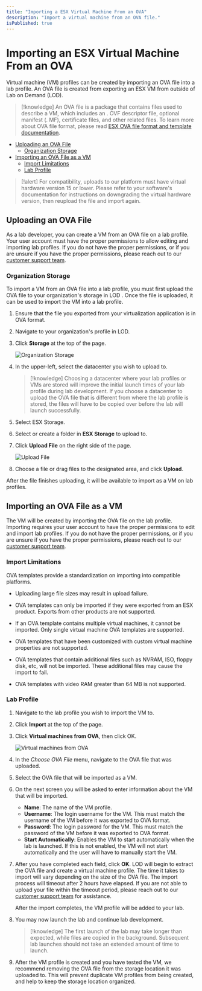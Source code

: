 ```yaml
---
title: "Importing a ESX Virtual Machine From an OVA"
description: "Import a virtual machine from an OVA file."
isPublished: true
---
```


# Importing an ESX Virtual Machine From an OVA

Virtual machine (VM) profiles can be created by importing an OVA file into a lab profile. An OVA file is created from exporting an ESX VM from outside of Lab on Demand (LOD). 

>[!knowledge] An OVA file is a package that contains files used to describe a VM, which includes an . OVF descriptor file, optional manifest (. MF),  certificate files, and other related files. To learn more about OVA file format, please read [ESX OVA file format and template documentation](https://docs.vmware.com/en/VMware-vSphere/7.0/com.vmware.vsphere.vm_admin.doc/GUID-AE61948B-C2EE-436E-BAFB-3C7209088552.html). 

- [Uploading an OVA File](#uploading-an-ova-file)
    - [Organization Storage](#organization-storage)
- [Importing an OVA File as a VM ](#importing-an-ova-file-as-a-vm)
    - [Import Limitations](#import-limitations)
    - [Lab Profile](#lab-profile)

>[!alert] For compatibility, uploads to our platform must have virtual hardware version 15 or lower. Please refer to your software's documentation for instructions on downgrading the virtual hardware version, then reupload the file and import again.

## Uploading an OVA File

As a lab developer, you can create a VM from an OVA file on a lab profile. Your user account must have the proper permissions to allow editing and importing lab profiles. If you do not have the proper permissions, or if you are unsure if you have the proper permissions, please reach out to our [customer support team](https://skillable.com/customer-support/).

### Organization Storage

To import a VM from an OVA file into a lab profile, you must first upload the OVA file to your organization's storage in LOD . Once the file is uploaded, it can be used to import the VM into a lab profile. 

1. Ensure that the file you exported from your virtualization application is in OVA format. 

1. Navigate to your organization's profile in LOD. 

1. Click **Storage** at the top of the page. 

    ![Organization Storage](images/organization-storage-button.png)

1. In the upper-left, select the datacenter you wish to upload to. 

    >[!knowledge] Choosing a datacenter where your lab profiles or VMs are stored will improve the initial launch times of your lab profile during lab development. If you choose a datacenter to upload the OVA file that is different from where the lab profile is stored, the files will have to be copied over before the lab will launch successfully.  

1. Select ESX Storage.

1. Select or create a folder in **ESX Storage** to upload to. 

1. Click **Upload File** on the right side of the page. 

    ![Upload File](images/storage-upload-file.png)

1. Choose a file or drag files to the designated area, and click **Upload**. 

After the file finishes uploading, it will be available to import as a VM on lab profiles. 

## Importing an OVA File as a VM

The VM will be created by importing the OVA file on the lab profile. Importing requires your user account to have the proper permissions to edit and import lab profiles. If you do not have the proper permissions, or if you are unsure if you have the proper permissions, please reach out to our [customer support team](https://skillable.com/customer-support/).

### Import Limitations

OVA templates provide a standardization on importing into compatible platforms. 

- Uploading large file sizes may result in upload failure. 

- OVA templates can only be imported if they were exported from an ESX product. Exports from other products are not supported. 

- If an OVA template contains multiple virtual machines, it cannot be imported. Only single virtual machine OVA templates are supported. 

- OVA templates that have been customized with custom virtual machine properties are not supported. 

- OVA templates that contain additional files such as NVRAM, ISO, floppy disk, etc, will not be imported. These additional files may cause the import to fail.

- OVA templates with video RAM greater than 64 MB is not supported. 

### Lab Profile

1. Navigate to the lab profile you wish to import the VM to. 

1. Click **Import** at the top of the page. 

1. Click **Virtual machines from OVA**, then click OK. 

    ![Virtual machines from OVA](images/import-virtual-machines-from-ova.png)
    
1. In the _Choose OVA File_ menu, navigate to the OVA file that was uploaded. 

1. Select the OVA file that will be imported as a VM. 

1. On the next screen you will be asked to enter information about the VM that will be imported. 

    - **Name**: The name of the VM profile. 
    - **Username**: The login username for the VM. This must match the username of the VM before it was exported to OVA format.  
    - **Password**: The login password for the VM. This must match the password of the VM before it was exported to OVA format.  
    - **Start Automatically**: Enables the VM to start automatically when the lab is launched. If this is not enabled, the VM will not start automatically and the user will have to manually start the VM. 

1. After you have completed each field, click **OK**. LOD will begin to extract the OVA file and create a virtual machine profile. The time it takes to import will vary depending on the size of the OVA file. The import process will timeout after 2 hours have elapsed. If you are not able to upload your file within the timeout period, please reach out to our [customer support team](https://skillable.com/customer-support/) for assistance. 

    After the import completes, the VM profile will be added to your lab. 

1. You may now launch the lab and continue lab development. 

    >[!knowledge] The first launch of the lab may take longer than expected, while files are copied in the background. Subsequent lab launches should not take an extended amount of time to launch. 

1. After the VM profile is created and you have tested the VM, we recommend removing the OVA file from the storage location it was uploaded to. This will prevent duplicate VM profiles from being created, and help to keep the storage location organized. 

